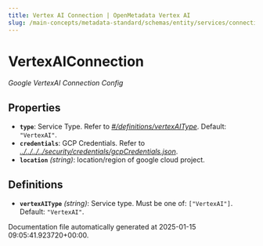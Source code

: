 ```yaml
---
title: Vertex AI Connection | OpenMetadata Vertex AI
slug: /main-concepts/metadata-standard/schemas/entity/services/connections/mlmodel/vertexaiconnection
---
```


# VertexAIConnection

*Google VertexAI Connection Config*

## Properties

- **`type`**: Service Type. Refer to *[#/definitions/vertexAIType](#definitions/vertexAIType)*. Default: `"VertexAI"`.
- **`credentials`**: GCP Credentials. Refer to *[../../../../security/credentials/gcpCredentials.json](#/../../../security/credentials/gcpCredentials.json)*.
- **`location`** *(string)*: location/region of google cloud project.
## Definitions

- **`vertexAIType`** *(string)*: Service type. Must be one of: `["VertexAI"]`. Default: `"VertexAI"`.


Documentation file automatically generated at 2025-01-15 09:05:41.923720+00:00.
